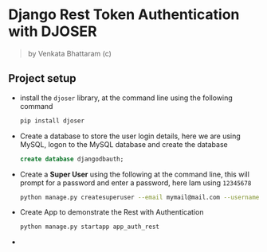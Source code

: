# Django Rest Token Authentication with DJOSER

> by Venkata Bhattaram (c)

## Project setup

* install the `djoser` library, at the command line using the following command

  ```bash
  pip install djoser
  ```

* Create a database to store the user login details, here we are using MySQL, logon to the MySQL database and create the database

  ```sql
  create database djangodbauth;
  ```

* Create a **Super User** using the following at the command line, this will prompt for a password and enter a password, here Iam using `12345678`

  ```bash
  python manage.py createsuperuser --email mymail@mail.com --username admin
  ```

* Create App to demonstrate the Rest with Authentication

  ```bash
  python manage.py startapp app_auth_rest
  ```

* 


